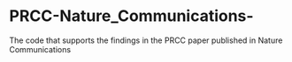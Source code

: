 # PRCC-Nature_Communications-
The code that supports the findings in the PRCC paper published in Nature Communications

